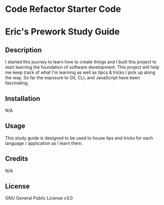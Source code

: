 # Code Refactor Starter Code
# Eric's Prework Study Guide

## Description

I started this journey to learn how to create things and I built this project to start learning the foundation of software development.  This project will help me keep track of what I'm learning as well as tipcs & tricks I pick up along the way.  So far the exposure to Git, CLI, and JavaScript have been fascinating.

## Installation

N/A

## Usage

This study guide is designed to be used to house tips and tricks for each language / application as I learn them.

## Credits

N/A

## License

GNU General Public License v3.0
